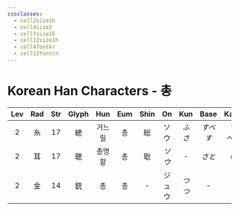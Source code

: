 ```yaml
---
cssclasses:
  - cell2size1h
  - cell4size2
  - cell7size1h
  - cell12size1h
  - cell4fontkr
  - cell12fontcn
---
```


# Korean Han Characters - 총

| Lev | Rad | Str | Glyph | Hun | Eum | Shin |  On  | Kun  |   Base    |   Kana    | Simp |  Man  |  Can  |     Viet     |
| :-: | :-: | :-: | :---: | :-: | :-: | :--: | :--: | :--: | :-------: | :-------: | :--: | :---: | :---: | :----------: |
|  2  |  糸  | 17  |   總   | 거느릴 |  총  |  総   |  ソウ  | *ふさ* | *すべ<br>す* | *て<br>べる* |  总   | zǒng  | zung2 | tổng<br>tông |
|  2  |  耳  | 17  |   聰   | 총명할 |  총  |  聡   | *ソウ* |  -   |   *さと*    |    *い*    |  聪   | cōng  | cung1 |    thông     |
|  2  |  金  | 14  |   銃   |  총  |  총  |  -   | ジュウ  | *つつ* |     -     |     -     |  铳   | chòng | cung3 |     súng     |
